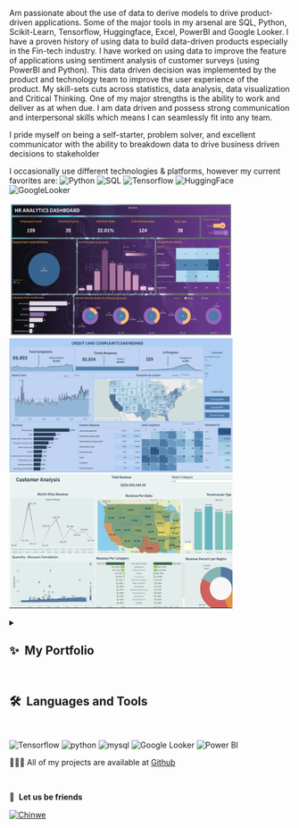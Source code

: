 Am passionate about the use of data to derive models to drive product-driven applications. Some of the major tools in my arsenal are SQL, Python,  Scikit-Learn, Tensorflow, Huggingface, Excel, PowerBI and Google Looker. I have a proven history of using data to build data-driven products especially in the Fin-tech industry. I have worked on using data to improve the feature of applications using sentiment analysis of customer surveys (using  PowerBI and Python). This data driven decision was implemented by the product and technology team to improve the user experience of the product. My skill-sets cuts across statistics, data analysis, data visualization and Critical Thinking. One of my major strengths is the ability to work and deliver as at when due. I am data driven and possess strong communication and interpersonal skills which means I can seamlessly fit into any team.

I pride myself on being a self-starter, problem solver, and excellent communicator with the ability to breakdown data to drive business driven decisions to stakeholder

I occasionally use different technologies & platforms, however my current favorites are:  ![Python](https://img.shields.io/badge/-Python-000?&logo=Python)  ![SQL](https://img.shields.io/badge/-SQL-000?&logo=MySQL) ![Tensorflow](https://img.shields.io/badge/-Tensorflow-000?&logo=Tensorflow) ![HuggingFace](https://img.shields.io/badge/%F0%9F%A4%97-Huggingface-yellow) ![GoogleLooker](https://img.shields.io/badge/-GoogleLooker-000?&logo=GoogleLooker)

 <a href="" target="_blank"><img src="https://github.com/chinweeee/chinweeee/blob/main/ezgif.com-animated-gif-maker.gif" width="400" height="240" /></a>
   <a href="" target="_blank"><img src="https://github.com/chinweeee/chinweeee/blob/main/ezgif.com-animated-gif-maker (1).gif" width="400" height="240" /></a>
   <a href="" target="_blank"><img src="https://github.com/chinweeee/chinweeee/blob/main/ezgif.com-animated-gif-maker (2).gif" width="400" height="240" /></a>
 

<details>
  <summary><b><h2>✨&nbsp;&nbsp;My&nbsp;Portfolio</h2></b></summary>
  <br/>

I am passionate about the use of data, to come up with models to make data-driven decisions.

### My Portfolio

- **Predictive Analytics and Machine Learning**:  ![Python](https://img.shields.io/badge/-Python-000?&logo=Python) ![TensorFlow](https://img.shields.io/badge/-TensorFlow-000?&logo=TensorFlow) ![PyTorch](https://img.shields.io/badge/-PyTorch-000?&logo=PyTorch) ![Pandas](https://img.shields.io/badge/-Pandas-000?&logo=Pandas)  ![Keras](https://img.shields.io/badge/-Keras-000?&logo=Keras)
  - [Automobile Resale Value Forecaster](https://github.com/chinweeee/Automobile_Resale_Value_Forecaster) <br>The "Automobile Resale Value Forecaster" is a machine learning project focused on predicting the resale value of automobiles using a regression model and a simple neural network. This project utilizes a simple neural network built with TensorFlow, providing insights into the resale value based on various vehicle attributes. Here I used the HorsePower of these Used Care to determine its resale value.<br/>

- **Amazon Q Sentiment Analysis**:  ![Python](https://img.shields.io/badge/-Python-000?&logo=Python) ![Pandas](https://img.shields.io/badge/-Pandas-000?&logo=Pandas) 
  - [Amazon Q Sentiment Analysis](https://github.com/chinweeee/Amazon_Q_Sentiment_Analysis) <br>This mini-project came as a result of my curiosity with the whole hype of AI which seems to be dominating the technology landscape. Amazon Comprehend and Amazon Sagemaker Studio played a crucial role in carrying out the Sentiment Analysis of Amazon Q. With Amazon Comprehend’s advanced NLP capabilities such as entity recognition, key phrase extraction, and sentiment analysis, I am able to uncover valuable insights from the tweets extracted from Twitter.<br/>

</details>

<br>
  <h2><b>🛠️&nbsp;&nbsp;Languages&nbsp;and&nbsp;Tools</b></h2>
  <br/>

<p align="left">
      <img src="https://upload.wikimedia.org/wikipedia/commons/e/e5/TensorFlow_Logo_with_text.png" alt="Tensorflow" width="110" height="70"/>
      <img src="https://www.vectorlogo.zone/logos/python/python-icon.svg" alt="python" width="65" height="55"/>
      <img src="https://www.vectorlogo.zone/logos/mysql/mysql-icon.svg" alt="mysql" width="65" height="55"/>
      <img src="https://upload.wikimedia.org/wikipedia/commons/4/4c/Looker.svg" alt="Google Looker" width="80" height="80"/>
      <img src="https://upload.wikimedia.org/wikipedia/commons/c/cf/New_Power_BI_Logo.svg" alt="Power BI" width="55" height="55"/>       
</p>


👩🏽‍💻 All of my projects are available at [Github](https://github.com/chinweeee?tab=repositories)

<br>

🔗 &nbsp;**Let us be friends**
<p align="left">
  <a href="https://twitter.com/Chinwee__O" target="blank"><img align="center" src="https://raw.githubusercontent.com/rahuldkjain/github-profile-readme-generator/master/src/images/icons/Social/twitter.svg" alt="Chinwe" height="30" width="40" /></a>
 
  
 
</p>
